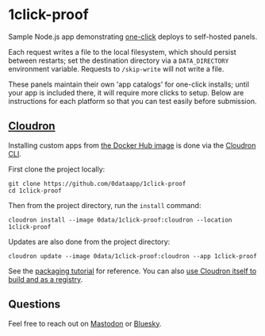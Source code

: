 # 1click-proof

Sample Node.js app demonstrating [one-click](https://easyindie.app) deploys to self-hosted panels.

Each request writes a file to the local filesystem, which should persist between restarts; set the destination directory via a `DATA_DIRECTORY` environment variable. Requests to `/skip-write` will not write a file.

These panels maintain their own 'app catalogs' for one-click installs; until your app is included there, it will require more clicks to setup. Below are instructions for each platform so that you can test easily before submission.

## [Cloudron](https://cloudron.io)

Installing custom apps from [the Docker Hub image](https://hub.docker.com/repository/docker/0data/1click-proof/tags/cloudron) is done via the [Cloudron CLI](https://docs.cloudron.io/packaging/cli/).

First clone the project locally:

```
git clone https://github.com/0dataapp/1click-proof
cd 1click-proof
```

Then from the project directory, run the `install` command:

```
cloudron install --image 0data/1click-proof:cloudron --location 1click-proof
```

Updates are also done from the project directory:

```
cloudron update --image 0data/1click-proof:cloudron --app 1click-proof
```

See the [packaging tutorial](https://docs.cloudron.io/packaging/tutorial/) for reference. You can also [use Cloudron itself to build and as a registry](https://rosano.ca/log/01hs9tx1ytkp3kb0v03pdpm08a).

## Questions

Feel free to reach out on [Mastodon](https://rosano.ca/mastodon) or [Bluesky](https://rosano.ca/bluesky).
